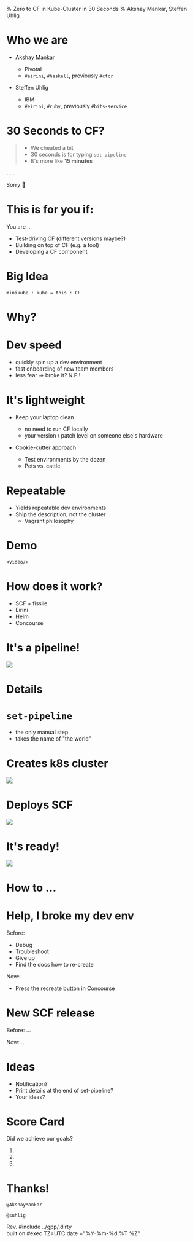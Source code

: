 % Zero to CF in Kube-Cluster in 30 Seconds
% Akshay Mankar, Steffen Uhlig

# Who we are

- Akshay Mankar
  * Pivotal
  * `#eirini`, `#haskell`, previously `#cfcr`

- Steffen Uhlig
  * IBM
  * `#eirini`, `#ruby`, previously `#bits-service`

# 30 Seconds to CF?

>* We cheated a bit
>* 30 seconds is for typing `set-pipeline`
>* It's more like **15 minutes**

. . .

Sorry 🤠

# This is for you if:

You are ...

* Test-driving CF (different versions maybe?)
* Building on top of CF (e.g. a tool)
* Developing a CF component

# Big Idea

`minikube : kube = this : CF`

# Why?

# Dev speed

- quickly spin up a dev environment
- fast onboarding of new team members
- less fear
  => broke it? N.P.!

# It's lightweight

* Keep your laptop clean
  - no need to run CF locally
  - your version / patch level on someone else's hardware

* Cookie-cutter approach
  - Test environments by the dozen
  - Pets vs. cattle

# Repeatable

* Yields repeatable dev environments
* Ship the description, not the cluster
  - Vagrant philosophy

# Demo

`<video/>`

# How does it work?

* SCF + fissile
* Eirini
* Helm
* Concourse

# It's a pipeline!

![](pipeline-sketch.jpg)

# Details

# `set-pipeline`

* the only manual step
* takes the name of "the world"

# Creates k8s cluster

![](pipeline-cluster-management.png)

# Deploys SCF

![](pipeline-deploy-scf.png)

# It's ready!

![](welcome-to-scf.png)

# How to ...

# Help, I broke my dev env

Before:

* Debug
* Troubleshoot
* Give up
* Find the docs how to re-create

Now:

* Press the recreate button in Concourse

# New SCF release

Before: ...

Now: ...

# Ideas

* Notification?
* Print details at the end of set-pipeline?
* Your ideas?

# Score Card

Did we achieve our goals?

1.
1.
1.

# Thanks!

`@AkshayMankar`

`@suhlig`

<div class="mini">
  Rev.
  #include ../gpp/.dirty

  <br/>
  built on
  #exec TZ=UTC date +"%Y-%m-%d %T %Z"
 </div>
